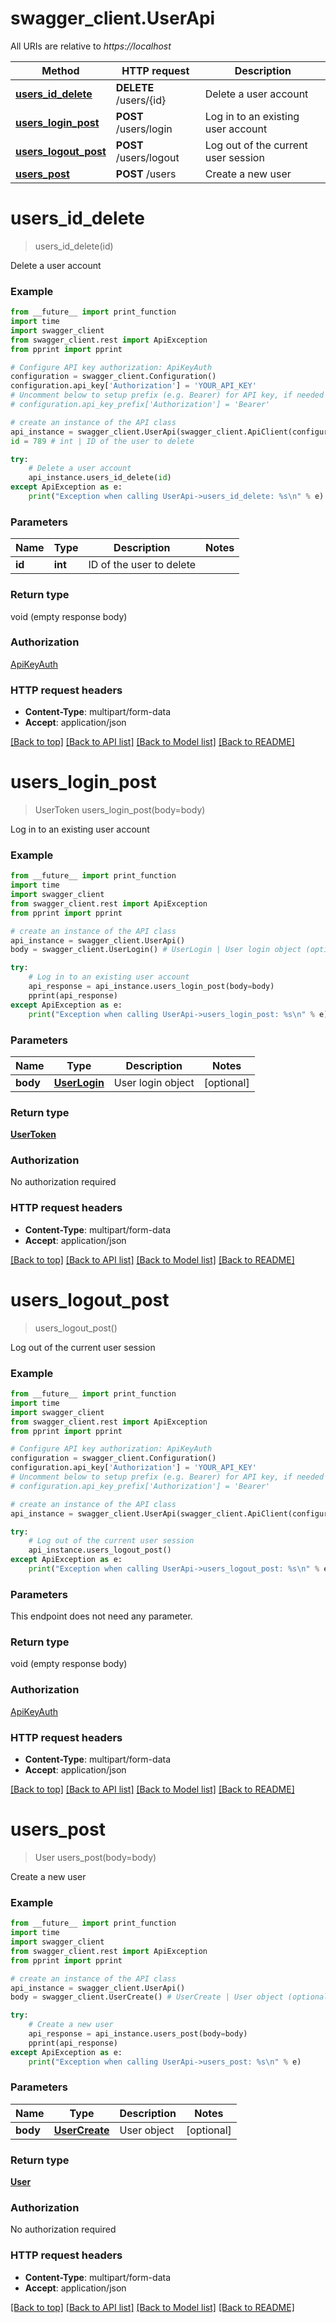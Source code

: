 # swagger_client.UserApi

All URIs are relative to *https://localhost*

Method | HTTP request | Description
------------- | ------------- | -------------
[**users_id_delete**](UserApi.md#users_id_delete) | **DELETE** /users/{id} | Delete a user account
[**users_login_post**](UserApi.md#users_login_post) | **POST** /users/login | Log in to an existing user account
[**users_logout_post**](UserApi.md#users_logout_post) | **POST** /users/logout | Log out of the current user session
[**users_post**](UserApi.md#users_post) | **POST** /users | Create a new user


# **users_id_delete**
> users_id_delete(id)

Delete a user account

### Example
```python
from __future__ import print_function
import time
import swagger_client
from swagger_client.rest import ApiException
from pprint import pprint

# Configure API key authorization: ApiKeyAuth
configuration = swagger_client.Configuration()
configuration.api_key['Authorization'] = 'YOUR_API_KEY'
# Uncomment below to setup prefix (e.g. Bearer) for API key, if needed
# configuration.api_key_prefix['Authorization'] = 'Bearer'

# create an instance of the API class
api_instance = swagger_client.UserApi(swagger_client.ApiClient(configuration))
id = 789 # int | ID of the user to delete

try:
    # Delete a user account
    api_instance.users_id_delete(id)
except ApiException as e:
    print("Exception when calling UserApi->users_id_delete: %s\n" % e)
```

### Parameters

Name | Type | Description  | Notes
------------- | ------------- | ------------- | -------------
 **id** | **int**| ID of the user to delete | 

### Return type

void (empty response body)

### Authorization

[ApiKeyAuth](../README.md#ApiKeyAuth)

### HTTP request headers

 - **Content-Type**: multipart/form-data
 - **Accept**: application/json

[[Back to top]](#) [[Back to API list]](../README.md#documentation-for-api-endpoints) [[Back to Model list]](../README.md#documentation-for-models) [[Back to README]](../README.md)

# **users_login_post**
> UserToken users_login_post(body=body)

Log in to an existing user account

### Example
```python
from __future__ import print_function
import time
import swagger_client
from swagger_client.rest import ApiException
from pprint import pprint

# create an instance of the API class
api_instance = swagger_client.UserApi()
body = swagger_client.UserLogin() # UserLogin | User login object (optional)

try:
    # Log in to an existing user account
    api_response = api_instance.users_login_post(body=body)
    pprint(api_response)
except ApiException as e:
    print("Exception when calling UserApi->users_login_post: %s\n" % e)
```

### Parameters

Name | Type | Description  | Notes
------------- | ------------- | ------------- | -------------
 **body** | [**UserLogin**](UserLogin.md)| User login object | [optional] 

### Return type

[**UserToken**](UserToken.md)

### Authorization

No authorization required

### HTTP request headers

 - **Content-Type**: multipart/form-data
 - **Accept**: application/json

[[Back to top]](#) [[Back to API list]](../README.md#documentation-for-api-endpoints) [[Back to Model list]](../README.md#documentation-for-models) [[Back to README]](../README.md)

# **users_logout_post**
> users_logout_post()

Log out of the current user session

### Example
```python
from __future__ import print_function
import time
import swagger_client
from swagger_client.rest import ApiException
from pprint import pprint

# Configure API key authorization: ApiKeyAuth
configuration = swagger_client.Configuration()
configuration.api_key['Authorization'] = 'YOUR_API_KEY'
# Uncomment below to setup prefix (e.g. Bearer) for API key, if needed
# configuration.api_key_prefix['Authorization'] = 'Bearer'

# create an instance of the API class
api_instance = swagger_client.UserApi(swagger_client.ApiClient(configuration))

try:
    # Log out of the current user session
    api_instance.users_logout_post()
except ApiException as e:
    print("Exception when calling UserApi->users_logout_post: %s\n" % e)
```

### Parameters
This endpoint does not need any parameter.

### Return type

void (empty response body)

### Authorization

[ApiKeyAuth](../README.md#ApiKeyAuth)

### HTTP request headers

 - **Content-Type**: multipart/form-data
 - **Accept**: application/json

[[Back to top]](#) [[Back to API list]](../README.md#documentation-for-api-endpoints) [[Back to Model list]](../README.md#documentation-for-models) [[Back to README]](../README.md)

# **users_post**
> User users_post(body=body)

Create a new user

### Example
```python
from __future__ import print_function
import time
import swagger_client
from swagger_client.rest import ApiException
from pprint import pprint

# create an instance of the API class
api_instance = swagger_client.UserApi()
body = swagger_client.UserCreate() # UserCreate | User object (optional)

try:
    # Create a new user
    api_response = api_instance.users_post(body=body)
    pprint(api_response)
except ApiException as e:
    print("Exception when calling UserApi->users_post: %s\n" % e)
```

### Parameters

Name | Type | Description  | Notes
------------- | ------------- | ------------- | -------------
 **body** | [**UserCreate**](UserCreate.md)| User object | [optional] 

### Return type

[**User**](User.md)

### Authorization

No authorization required

### HTTP request headers

 - **Content-Type**: multipart/form-data
 - **Accept**: application/json

[[Back to top]](#) [[Back to API list]](../README.md#documentation-for-api-endpoints) [[Back to Model list]](../README.md#documentation-for-models) [[Back to README]](../README.md)

